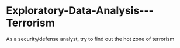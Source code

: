# Exploratory-Data-Analysis---Terrorism
As a security/defense analyst, try to find out the hot zone of terrorism
